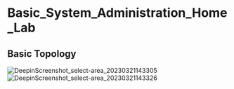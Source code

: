 # Basic_System_Administration_Home_Lab
## Basic Topology
![DeepinScreenshot_select-area_20230321143305](https://user-images.githubusercontent.com/118489496/226708790-6cf7318d-1f31-4aca-acab-8226c4b18361.png)![DeepinScreenshot_select-area_20230321143326](https://user-images.githubusercontent.com/118489496/226708964-1d211fbd-5336-4057-b3c4-8ad43da0f317.png)
